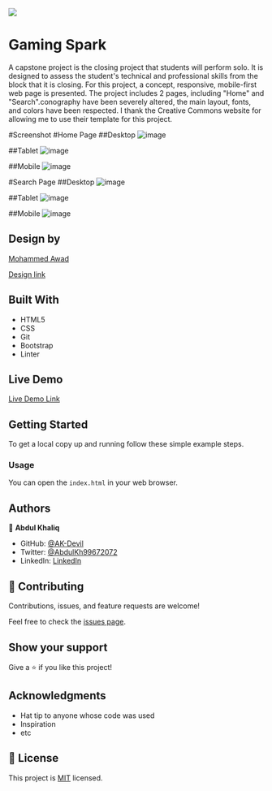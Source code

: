 ![](https://img.shields.io/badge/Microverse-blueviolet)

# Gaming Spark

A capstone project is the closing project that students will perform solo. It is designed to assess the student's technical and professional skills from the block that it is closing. For this project, a concept, responsive, mobile-first web page is presented.
The project includes 2 pages, including "Home" and "Search".conography have been severely altered, the main layout, fonts, and colors have been respected. I thank the Creative Commons website for allowing me to use their template for this project.

#Screenshot
#Home Page
##Desktop
![image](https://user-images.githubusercontent.com/70257073/102419241-360f4180-4021-11eb-9912-23ea7425142f.png)

##Tablet
![image](https://user-images.githubusercontent.com/70257073/102539407-77f6c100-40cf-11eb-8463-763ef0f3db9a.png)

##Mobile
![image](https://user-images.githubusercontent.com/70257073/102539515-9b217080-40cf-11eb-9b52-5c75cf4b1e19.png)


#Search Page
##Desktop
![image](https://user-images.githubusercontent.com/70257073/102539728-e176cf80-40cf-11eb-8214-ce6afd8153f2.png)

##Tablet
![image](https://user-images.githubusercontent.com/70257073/102539800-f94e5380-40cf-11eb-9a6a-c044800eb538.png)

##Mobile
![image](https://user-images.githubusercontent.com/70257073/102539854-09fec980-40d0-11eb-9c8c-357b575eebf6.png)

## Design by 

[Mohammed Awad](https://www.behance.net/M_Awad)

[Design link](https://www.behance.net/gallery/24796463/ZATTIX)

## Built With

- HTML5
- CSS
- Git
- Bootstrap
- Linter

## Live Demo

[Live Demo Link](https://ak-devil.github.io/Gaming-World-Capstone-Projecct-/)


## Getting Started

To get a local copy up and running follow these simple example steps.

### Usage
You can open the `index.html` in your web browser.


## Authors

👤 **Abdul Khaliq**

- GitHub: [@AK-Devil](https://github.com/AK-Devil)
- Twitter: [@AbdulKh99672072](https://twitter.com/AbdulKh99672072)
- LinkedIn: [LinkedIn](https://linkedin.com/abdul-khaliq-89452b1a9)

## 🤝 Contributing

Contributions, issues, and feature requests are welcome!

Feel free to check the [issues page](issues/).

## Show your support

Give a ⭐️ if you like this project!

## Acknowledgments

- Hat tip to anyone whose code was used
- Inspiration
- etc

## 📝 License

This project is [MIT](lic.url) licensed.
